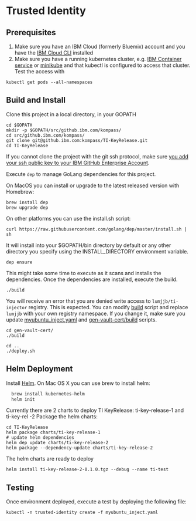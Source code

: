 # Trusted Identity

## Prerequisites

1. Make sure you have an IBM Cloud (formerly Bluemix) account and you have the [IBM Cloud CLI](https://console.bluemix.net/docs/cli/reference/bluemix_cli/get_started.html#getting-started) installed
2. Make sure you have a running kubernetes cluster, e.g.
[IBM Container service](https://console.bluemix.net/docs/containers/container_index.html#container_index) or [minikube](https://github.com/kubernetes/minikube) and that kubectl is configured to access that cluster. Test the access with
```console
kubectl get pods --all-namespaces
```

## Build and Install
Clone this project in a local directory, in your GOPATH

```console
cd $GOPATH
mkdir -p $GOPATH/src/github.ibm.com/kompass/
cd src/github.ibm.com/kompass/
git clone git@github.ibm.com:kompass/TI-KeyRelease.git
cd TI-KeyRelease
```
If you cannot clone the project with the git ssh protocol, make sure [you add your
ssh public key to your IBM GitHub Enterprise Account](https://help.github.com/enterprise/2.13/user/articles/adding-a-new-ssh-key-to-your-github-account/).

Execute `dep` to manage GoLang dependencies for this project.

On MacOS you can install or upgrade to the latest released version with Homebrew:

```console
brew install dep
brew upgrade dep
```

On other platforms you can use the install.sh script:

```
curl https://raw.githubusercontent.com/golang/dep/master/install.sh | sh
```

It will install into your $GOPATH/bin directory by default or any other directory you specify using the INSTALL_DIRECTORY environment variable.

```console
dep ensure
```

This might take some time to execute as it scans and installs the dependencies.
Once the dependencies are installed, execute the build.

```console
./build
```
You will receive an error that you are denied write access to `lumjjb/ti-injector`
registry. This is expected. You can modify [build](./build) script and replace
`lumjjb` with your own registry namespace. If you change it, make sure you update
[myubuntu_inject.yaml](myubuntu_inject.yaml) and [gen-vault-cert/build](gen-vault-cert/build) scripts.


```console
cd gen-vault-cert/
./build

cd ..
./deploy.sh
```

## Helm Deployment

Install [Helm](https://github.com/kubernetes/helm/blob/master/docs/install.md). On Mac OS X you can use brew to install helm:
```bash
  brew install kubernetes-helm
  helm init
```

Currently there are 2 charts to deploy TI KeyRelease: ti-key-release-1 and ti-key-rel
-2
Package the helm charts:
```console
cd TI-KeyRelease
helm package charts/ti-key-release-1
# update helm dependencies
helm dep update charts/ti-key-release-2
helm package --dependency-update charts/ti-key-release-2
```

The helm charts are ready to deploy

```console
helm install ti-key-release-2-0.1.0.tgz --debug --name ti-test
```


## Testing
Once environment deployed, execute a test by deploying the following file:
```console
kubectl -n trusted-identity create -f myubuntu_inject.yaml
```

